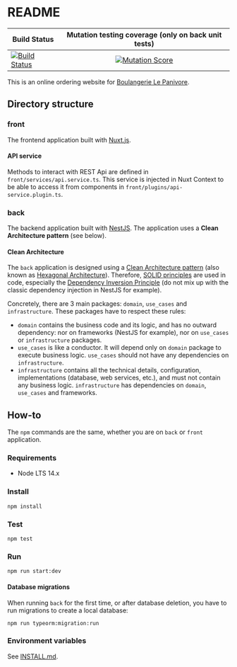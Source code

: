 # README

| Build Status | Mutation testing coverage (only on back unit tests) | 
| ------------- |:-------------:|
| [![Build Status](https://api.travis-ci.com/damienbeaufils/lepanivore-website.svg?branch=master)](https://app.travis-ci.com/github/damienbeaufils/lepanivore-website) | [![Mutation Score](https://badge.stryker-mutator.io/github.com/damienbeaufils/lepanivore-website/master)](https://dashboard.stryker-mutator.io/reports/github.com/damienbeaufils/lepanivore-website/master) |

This is an online ordering website for [Boulangerie Le Panivore](https://www.lepanivore.com).

## Directory structure

### front
The frontend application built with [Nuxt.js](https://nuxtjs.org/).

#### API service
Methods to interact with REST Api are defined in `front/services/api.service.ts`.
This service is injected in Nuxt Context to be able to access it from components in `front/plugins/api-service.plugin.ts`.

### back
The backend application built with [NestJS](https://nestjs.com/). The application uses a **Clean Architecture pattern** (see below).

#### Clean Architecture
The `back` application is designed using a [Clean Architecture pattern](https://blog.cleancoder.com/uncle-bob/2012/08/13/the-clean-architecture.html) (also known as [Hexagonal Architecture](http://www.maximecolin.fr/uploads/2015/11/56570243d02c0_hexagonal-architecture.png)).
Therefore, [SOLID principles](https://en.wikipedia.org/wiki/SOLID_(object-oriented_design)) are used in code, especially the [Dependency Inversion Principle](https://en.wikipedia.org/wiki/Dependency_inversion_principle) (do not mix up with the classic dependency injection in NestJS for example).

Concretely, there are 3 main packages: `domain`, `use_cases` and `infrastructure`. These packages have to respect these rules:
- `domain` contains the business code and its logic, and has no outward dependency: nor on frameworks (NestJS for example), nor on `use_cases` or `infrastructure` packages.
- `use_cases` is like a conductor. It will depend only on `domain` package to execute business logic. `use_cases` should not have any dependencies on `infrastructure`.
- `infrastructure` contains all the technical details, configuration, implementations (database, web services, etc.), and must not contain any business logic. `infrastructure` has dependencies on `domain`, `use_cases` and frameworks.  

## How-to
The `npm` commands are the same, whether you are on `back` or `front` application. 

### Requirements
- Node LTS 14.x

### Install
```
npm install
```

### Test
```
npm test
```

### Run
```
npm run start:dev
```

#### Database migrations

When running `back` for the first time, or after database deletion, you have to run migrations to create a local database:
```
npm run typeorm:migration:run
```

### Environment variables
See [INSTALL.md](INSTALL.md).
